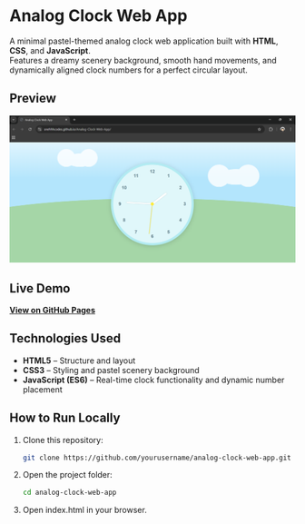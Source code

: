 # Analog Clock Web App

A minimal pastel-themed analog clock web application built with **HTML**, **CSS**, and **JavaScript**.  
Features a dreamy scenery background, smooth hand movements, and dynamically aligned clock numbers for a perfect circular layout.

##  Preview
![Clock Preview](Preview.png)


##  Live Demo
[**View on GitHub Pages**](https://yourusername.github.io/analog-clock-web-app/)


## Technologies Used
- **HTML5** – Structure and layout
- **CSS3** – Styling and pastel scenery background
- **JavaScript (ES6)** – Real-time clock functionality and dynamic number placement


##  How to Run Locally
1. Clone this repository:
   ```bash
   git clone https://github.com/yourusername/analog-clock-web-app.git

2. Open the project folder:
   ```bash
   cd analog-clock-web-app

3. Open index.html in your browser.
